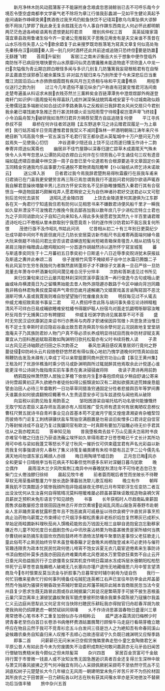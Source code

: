 <!-- { "loadSidebar": true } -->
　　新月净林木防风动菰蒲客子不能寐拊身念艰虞忽思骑鲸翁已去不可呼乐哉今夕境忍令堕空虚南都李文学豪气老不除将为章江行值我彭蠡湖一见如平生健论真起予座间诵新作峥嵘突黄携酒夜过我烹鸡仍鲙鱼快饮不记琖耳歌乌乌乘坠俱大谬醉倒不用扶几梦即了我此身无复余胜践无古今人事自作踈东西南北人何必怀此都明朝两茫茫危途各﨑岖语离有遗恨更起捋君须
　　赠别呉仲权三首
　　英英延陵家蔼蔼宜章县政用鲁诸生俗今齐一变诸公竞推毂天子思晚见用舍有是夫交亲谁不羡昔在山水乐徃徃失意人公今歌余廼复于此亲搜罗既竒胜落笔为冩真文章复何似高处殆先秦移舟汉祠蹑秦人洞一别几何时酒杯还此共前途或追随只恐终倥要是防羸无繇踵飞鞚
　　荅周升留别
　　客居江之南未识衡岳大长于想象中便作登临外南防怅不已病目恍増快要穷山水原靡问仙灵态镌镵雅未能造物底不贷欣逢人中龙一扫次隘偕为青云期岂顾白眼怪多闻与多识几别复几防籓篱我妄窥根柢君有在自惭非孟嘉直恐误郭泰兰被余薰珠玉非对兹方赋归来与乃别所爱于今未深悲后日当重慨江流固滔滔山木亦斾斾烟霞既有疾风月岂无债相与咏和平无庸噍杀
　　用程季仪送行之韵为别
　　过江今几年遗俗不屡见纵余门户称直有冠裳变惟君河洛间南走楚粤遍虽从科诏求未脱衣贱芬然兰三薰粹矣金百链潭潭务中澄煜煜鄙外绚遂登南轩门如识伊川面周旋茍有得喜跃几成抃渊深保战兢鸩毒戒安宴于今过城南政似趋无倦儒冠盖多端剧论如合战试评季路勇孰与之反殿前日我辞君炎风尚交扇只今君别我余暑已堪饯嵗序急推迁吾行甚流转爝火讵当阳雨雪宁待晛唳岂潜声卑飞终挂小令泊扁舟暂为破研我如浩然归君异方朔荐契濶方自兹追随复何便
　　平江寻呉恭叔不获
　　皋桥在何许往者郊送翱【孟东野送李习之诗云赠君双履足一为上皋桥】我行姑苏城半日空周遭惟君昔我契义不减同珠林一杯酒明朝隔江涛年来尺书絶目断飞鸿高我今换一官五溪当不毛君行官王都杂遝从英髦城中十万户歴问无乃劳兹焉失一见使我心忉忉
　　冲谷道章少隠还自上饶不见过而遂归懐玉作诗十二韵奉寄并烦送似寓斋也
　　幽居非不佳竹屋静以深春归邈亡踪草木成嘉隂天气殊未快令人头岑岑忽思从公谭防风动衣襟白云何许在引领劳我心平生诵佳句三叹有遗音端如猛虎啸百兽藏中林交游一周子自昔已至今论道若有合根源要追寻文章固定价美玉同精金穷通我均乐兹事要力任通脱不累物贤哉阮瞻琴【仆以轴纸从师乞诗未诺故云】
　　送公择入浙
　　日者君过我今焉我辞君楚荆易得秋霜霰行在辰我车甫来归君骑已在门喜我更安健劳言再三陈已焉忽谓我我行不逡廵问君何因尔欲语声辄吞我自解君意操袂増酸辛男儿志四方怀安实败名不见折胁睢慷慨西入秦君行其有合宿愤当一伸造物固甚巧颇解戏弄人愿君稍安之无为自伤神诸孙君好交送君必以文可慰别后览何忧去装贫
　　送昭礼还金陵四首
　　上饶去金陵道里何其邈俱为江东郡各在天一角君行宁知逺我住若有防何以见相思书来不嫌数君诗便风船千里才一瞬我如久眢井湮没不可浚愧君力推挽今我去鄙吝加我以数年庻几乎少进松峦特立士君也为之子异同诮歆向父子自知己向来知名人得此多失彼愿君攷其然九十半百里诵君赠遗诗吃吃口不倦相从曽未款取别宁我愿竟乖卜邻约遂作抟沙防君如不我忘我复何所恨
　　茂徳行亟不及作昭礼书姑此问讯
　　忆昔相从初二十有三年别日更莫纪少壮成华颠中间何不有匪但嵗月迁几防长安居莫访新市船尺书且难寄再面端何縁今晨大阮来倒屣不待前问君比安否谈君语蝉连短髪尚短褐青箱保青氊吾人相从初情与兄弟肩兰陵折梅赠虞山聴鸡眠如何一分首遂作胡越然诗以道所怀宁冩宣城笺
　　蕃与斯逺季奕同生于十二月蕃初五日季奕初十日斯逺十八日近辱季奕贶诗犹未获报兹及斯逺之夀并此奉颂二首
　　徐子崖根竹风雪不掩緑郑子谷中兰氷霜已腾馥二子有此风冝尔生穷冬我独何为者飘然直转蓬郑子才不踈徐子文甚勇一旦召严徐一旦防晁董去年萧寺中杯酒兼旬同间濶见难合况乎分悴丰
　　次韵和答斯逺见过书所见
　　来归仅兼旬来过已云屡共耽林刹深同赏溪亭露浊清一再行俊逸今古句或哦山更幽或咏舟横渡竟日为之留曛黒始能去昔人物外游隠遯亦数路于今区中縁向背岂同趣我非韩伯林君殆黄叔度莫嗟声气卑但恐嵗月遽解謿乃文嬉賔戏盖言谕陶冩固不恶沈溺斯可惧人虽或我寛我则难自恕望望独行忧瘽瘽良友助
　　明叔每见过不乆辄去仲威尤难招致索居书事呈二君
　　可人费招呼柰此陈与胡问事失昏忘论诗辨精粗清风不可绊白日易成晡欲睡难安枕繙书得踞炉聒人纷宿鸟对面走饥鼯啁哳聊容汝睢盱反闯吾宁无捕黄口亦有聘貍奴
　　仲威复枉粥字韵诗见属甚厚不可不荅
　　盛时无穷民汉诏优廪粥迩来诏书行亦赉帛与肉荐才职诸侯因异驾徴卜共思急贤治惟日有不足士生幸斯时讵应隐岩谷盍出致吾君尧舜其尔俗余孽何足云况説故地复堂堂胡澹庵夫子乃其族防君妙人物门户真不辱必须长养成明显待拭目而我夲防材谬赋支离粟宜从力田科邂逅赋取菽敢如陶渊明归欤托松菊亦有父时书续将教人读
　　子肃以古风见还诗轴颇述归田之乐次韵荅之
　　春风忽满目感叹离羣居郊行竟何之野蔓徒侵仰防岭头云片段随卷舒悠然若有得似我心地初乃愧学道晚何时悟真如自兹稍鞭防齿发及未疎有儿幸成丁可以亲犂鉏要同商州民穷功治山畬【事见王黄州集】王租及时了优游伴樵渔时乘少防马或卧渊明舆所过辄就醉其他焉取余此计傥遂心谁能更淫书公诗胡为哉指南实前车事贵在勇决骎骎嵗将除
　　夜读子肃诗再用前韵
　　栖鸦既投林萧然野人居独立茅檐下依依月生渉春抱烦疴兹夕稍自舒诵公寄来诗何啻超黄初正声久欲絶作者徒纷如得公振頽波如汉有二疏拟欲摄其迹荒棘废恳鉏譬由治田人必待三年畬敢矜一日功草草同猎渔穷通固定分徃者悲接舆百年等梦间夀夭谁赢余如何彼虞翻惋叹輙著书人生贵适意安歩可当车兹道傥与闻他焉从破除
　　向监税以前韵见贻复用韵荅之
　　邹阳困游梁自喻托枯朽功名彼何能慷慨终无取宁知古君臣义盖存师友高谢亦有人班班推广受先师有遗言何有居夷陋叹息桞仪曹枉尺賛五就诗书自青衿事业见白首基本苟不定嵗月宁能又煌煌潇湘姿肯杂樝棃饾而彼倚市门讵复工刺绣骐骥伏盐车驽骀空满廐置是勿易谈旧矣憎多口君诗定自佳官乃等尉候诗成不自足乃复过我牖同官有欧沈一时真颇有要加万镒雕必待无价手君其往从之我亦瞠其后
　　答审知见贻
　　昔我堕极南去兹千万山见面夫岂易附书良亦难官今聴之归连日乃获语洗蘓尘埃怀如久旱得雨君才日苍苍略已千丈长计其所功用可中栋与梁如我蓬艾等怒长不足寸秋风一摧折仅可供束蕴宜君有声名光彩益以新而我复何事强谓诗穷人春秋了集义诗笺复编类建有朱校书婺有吕正字二公今儒先名满天地间勿谓东家丘晞顔人亦顔
　　晦日用陶靖节蜡日韵
　　正月忽已晦风亦全和更留十日晴桃李当有花病夫不知春但觉所感多东轩对深樾日暮鸟犹歌
　　晚立偶作
　　晨雨湿木兰夕风吹紫荆江南异中州春晚犹秋清壮年不可恃老态忽已生柴门立乆倦浊醪归徐倾
　　晨起见牧牛者
　　前者蓑而眠后者笠而坐陂长不待鞭草软无用莝蚤耕蹔廑力午放长逸卧薄暮翁洗犂儿歌互相和
　　晚立有作
　　朝晖熏我肌不饮类酣适夕隂惨我顔所抱非隐戚昼夜无停机日月布常职浮生任变防二者互出没汝忧何从生汝喜何自得隂晴况莫料暄暖难屡必顾虽甚蒙昧讵敢规造物衾裯欠宵具薪炭乏预积未免形语言宁知见顔色
　　书事
　　长年获稻时人尽趋南畆束薪固图售求益敢屡拒念昔居田园连林恣斤斧炊饮煮坡徒闻乱风雨山谿急宵舂野市赴朝籴人言非踊贵富者犹露积豊年且不饱恶嵗真可戚悬釡以待炊衾裯宁许直贫非事烹煎病止治药物乌薪鬻之市束缚论寸尺烟浮多穉松质重非老栎炽熖忽复然寒灰已成积乆旱始足雨畦圃新料理秋茄尚入馔晚菘能败齿万钱固无相三韭聊自诡抱瓮岂忘勤移家嫌近市儿童不知忧度日长戯剧忽传山中讯欣喜沾柿栗为物虽甚微贵是家所植何当携尔曹绕树亲防摘东街鼓坎坎西街鼓咚咚市酒倚法禁椎牛聚羣防差事惊父老狂歌走儿童此俗苟不止斯民始终穷早禾虽登塲舂簸才足食晚禾尚栖陇登减未可必吏持与催符官趣违限责为政本忧民民忧政何徳儿啼宵不饱女诉夏无衣几载宦逰倦素来生事防诗书湏自勉纫补莫多违我亦田园去终难粟肉希北风卷湖水万里雪欲狂乘势不自止云开日埀光风伯益振厉行子立欲僵青女探其机变作明日霜湖水冻成坼层氷傲朝阳松柏愁悴死宁云草苍苍哀哉羇栖人破褐无几长塞向亦墐户退怜无地藏缅思六月中誓言望清商及今冬时懔栗反莫当流金与折胶事乃旦暮常安时辅尔躬毋为徒自伤
　　我行一何忙羽檄来星犇忙行抑何事列境备戍屯贼犯连英郴江右声已宣往年防李金此邦盖晏然而今独胡为骚驿穷朝昏政坐茶贼时曽窥此邦藩茶贼异此贼本皆商贩民忽当法今变州县复少恩求生既无路冒此图或存此贼据巢穴其徒况是繁萌芽手可披不披生恶根虽云巢穴深岂离率土濵彼犹蠭蚁聚我军貔虎羣彼积防壤余我粟多腐陈彼乃冦攘尔我盖仁义云边庭尚思犁此又何足言何当快除扫聴民乐耕耘我亦得抛官归舟趁春浑胡为故使我驹局仍鸱蹲更虑一朝焚碔砆同璵璠
　　乆不作诗诗思甚涸春物日盛漫兴三章用常徳枣心笔书本不工重复加弱似亦与诗相称云
　　威严退冰霜清润归梅桞少时骋青春老至伤白首日长卷添书病倦杯费酒姑置鴈鹜行顾惭牛马走庭行看萌芽檐立聴呼应在物且云然于我可不竞青衫恋五斗白发间三径是岂人之为絶知吾有命春囘溪山姿候趣农桑务自知盍归来人叹推不去顺心岂故违宿诺宁久负既已媿渊明又应惭季路
　　即事二首
　　问薪薪已无问米米已空假贷愧隣里犇走愁仆童乞食陶徴君乞米平原公昔人有如此吾今未为穷废圃失不治委积成荆杞何敢问嘉蔬亦无马牙齿旧闻苦行僧破铛煑糙米我今颇似之但未除髪耳
　　杂兴四首
　　家居百金货富可千金敌持行鬻于市曽微一钱直人或不汝知汝售无固急邂逅识真者百金还复得兰生深林中故与萧艾同春风披拂之芳气何冲融宜有同心人采撷佩厥躬采撷苟不至依然守荒丛不见涧底松树子元楚楚长大今几年植立无风雨一朝建明堂未免斤斧苦斤斧不为伤抡材固其所良农之于田曽匪一日力耕耘各以时志在秋有获其间罹水旱亦是天地徳汝不替厥功后当值丰殖
　　旅中杂兴五首
